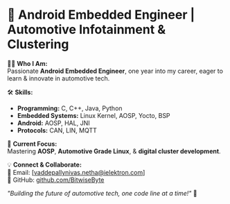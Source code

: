 # 🚗 Android Embedded Engineer | Automotive Infotainment & Clustering  

👨‍💻 **Who I Am:**  
Passionate **Android Embedded Engineer**, one year into my career, eager to learn & innovate in automotive tech.

🛠️ **Skills:**  
- **Programming:** C, C++, Java, Python  
- **Embedded Systems:** Linux Kernel, AOSP, Yocto, BSP  
- **Android:** AOSP, HAL, JNI  
- **Protocols:** CAN, LIN, MQTT  

🚀 **Current Focus:**  
Mastering **AOSP**, **Automotive Grade Linux**, & **digital cluster development**.

💡 **Connect & Collaborate:**  
📧 Email: [vaddepallynivas.netha@ielektron.com]  
🚀 GitHub: [github.com/BitwiseByte](https://github.com/bitwisebyte)

_"Building the future of automotive tech, one code line at a time!"_ 🚗
